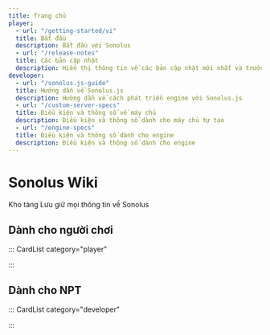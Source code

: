 ```yaml
---
title: Trang chủ
player:
  - url: "/getting-started/vi"
  title: Bắt đầu
  description: Bắt đầu với Sonolus
  - url: "/release-notes"
  title: Các bản cập nhật
  description: Hiển thị thông tin về các bản cập nhật mới nhất và trước đó của Sonolus
developer:
  - url: "/sonolus.js-guide"
  title: Hướng dẫn về Sonolus.js
  description: Hướng dẫn về cách phát triển engine với Sonolus.js
  - url: "/custom-server-specs"
  title: Điều kiện và thông số về máy chủ
  description: Điều kiện và thông số dành cho máy chủ tự tạo
  - url: "/engine-specs"
  title: Điều kiện và thông số dành cho engine
  description: Điều kiện và thông số dành cho engine
---
```


# Sonolus Wiki

Kho tàng Lưu giữ mọi thông tin về Sonolus

## Dành cho người chơi

::: CardList category="player"

:::

## Dành cho NPT

::: CardList category="developer"

:::
